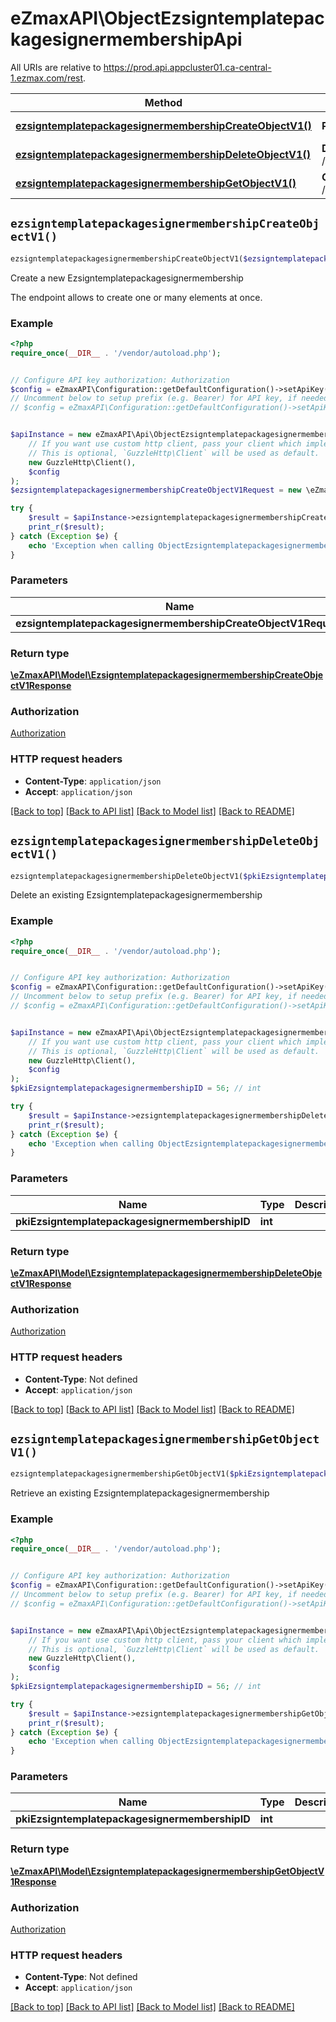 # eZmaxAPI\ObjectEzsigntemplatepackagesignermembershipApi

All URIs are relative to https://prod.api.appcluster01.ca-central-1.ezmax.com/rest.

Method | HTTP request | Description
------------- | ------------- | -------------
[**ezsigntemplatepackagesignermembershipCreateObjectV1()**](ObjectEzsigntemplatepackagesignermembershipApi.md#ezsigntemplatepackagesignermembershipCreateObjectV1) | **POST** /1/object/ezsigntemplatepackagesignermembership | Create a new Ezsigntemplatepackagesignermembership
[**ezsigntemplatepackagesignermembershipDeleteObjectV1()**](ObjectEzsigntemplatepackagesignermembershipApi.md#ezsigntemplatepackagesignermembershipDeleteObjectV1) | **DELETE** /1/object/ezsigntemplatepackagesignermembership/{pkiEzsigntemplatepackagesignermembershipID} | Delete an existing Ezsigntemplatepackagesignermembership
[**ezsigntemplatepackagesignermembershipGetObjectV1()**](ObjectEzsigntemplatepackagesignermembershipApi.md#ezsigntemplatepackagesignermembershipGetObjectV1) | **GET** /1/object/ezsigntemplatepackagesignermembership/{pkiEzsigntemplatepackagesignermembershipID} | Retrieve an existing Ezsigntemplatepackagesignermembership


## `ezsigntemplatepackagesignermembershipCreateObjectV1()`

```php
ezsigntemplatepackagesignermembershipCreateObjectV1($ezsigntemplatepackagesignermembershipCreateObjectV1Request): \eZmaxAPI\Model\EzsigntemplatepackagesignermembershipCreateObjectV1Response
```

Create a new Ezsigntemplatepackagesignermembership

The endpoint allows to create one or many elements at once.

### Example

```php
<?php
require_once(__DIR__ . '/vendor/autoload.php');


// Configure API key authorization: Authorization
$config = eZmaxAPI\Configuration::getDefaultConfiguration()->setApiKey('Authorization', 'YOUR_API_KEY');
// Uncomment below to setup prefix (e.g. Bearer) for API key, if needed
// $config = eZmaxAPI\Configuration::getDefaultConfiguration()->setApiKeyPrefix('Authorization', 'Bearer');


$apiInstance = new eZmaxAPI\Api\ObjectEzsigntemplatepackagesignermembershipApi(
    // If you want use custom http client, pass your client which implements `GuzzleHttp\ClientInterface`.
    // This is optional, `GuzzleHttp\Client` will be used as default.
    new GuzzleHttp\Client(),
    $config
);
$ezsigntemplatepackagesignermembershipCreateObjectV1Request = new \eZmaxAPI\Model\EzsigntemplatepackagesignermembershipCreateObjectV1Request(); // \eZmaxAPI\Model\EzsigntemplatepackagesignermembershipCreateObjectV1Request

try {
    $result = $apiInstance->ezsigntemplatepackagesignermembershipCreateObjectV1($ezsigntemplatepackagesignermembershipCreateObjectV1Request);
    print_r($result);
} catch (Exception $e) {
    echo 'Exception when calling ObjectEzsigntemplatepackagesignermembershipApi->ezsigntemplatepackagesignermembershipCreateObjectV1: ', $e->getMessage(), PHP_EOL;
}
```

### Parameters

Name | Type | Description  | Notes
------------- | ------------- | ------------- | -------------
 **ezsigntemplatepackagesignermembershipCreateObjectV1Request** | [**\eZmaxAPI\Model\EzsigntemplatepackagesignermembershipCreateObjectV1Request**](../Model/EzsigntemplatepackagesignermembershipCreateObjectV1Request.md)|  |

### Return type

[**\eZmaxAPI\Model\EzsigntemplatepackagesignermembershipCreateObjectV1Response**](../Model/EzsigntemplatepackagesignermembershipCreateObjectV1Response.md)

### Authorization

[Authorization](../../README.md#Authorization)

### HTTP request headers

- **Content-Type**: `application/json`
- **Accept**: `application/json`

[[Back to top]](#) [[Back to API list]](../../README.md#endpoints)
[[Back to Model list]](../../README.md#models)
[[Back to README]](../../README.md)

## `ezsigntemplatepackagesignermembershipDeleteObjectV1()`

```php
ezsigntemplatepackagesignermembershipDeleteObjectV1($pkiEzsigntemplatepackagesignermembershipID): \eZmaxAPI\Model\EzsigntemplatepackagesignermembershipDeleteObjectV1Response
```

Delete an existing Ezsigntemplatepackagesignermembership



### Example

```php
<?php
require_once(__DIR__ . '/vendor/autoload.php');


// Configure API key authorization: Authorization
$config = eZmaxAPI\Configuration::getDefaultConfiguration()->setApiKey('Authorization', 'YOUR_API_KEY');
// Uncomment below to setup prefix (e.g. Bearer) for API key, if needed
// $config = eZmaxAPI\Configuration::getDefaultConfiguration()->setApiKeyPrefix('Authorization', 'Bearer');


$apiInstance = new eZmaxAPI\Api\ObjectEzsigntemplatepackagesignermembershipApi(
    // If you want use custom http client, pass your client which implements `GuzzleHttp\ClientInterface`.
    // This is optional, `GuzzleHttp\Client` will be used as default.
    new GuzzleHttp\Client(),
    $config
);
$pkiEzsigntemplatepackagesignermembershipID = 56; // int

try {
    $result = $apiInstance->ezsigntemplatepackagesignermembershipDeleteObjectV1($pkiEzsigntemplatepackagesignermembershipID);
    print_r($result);
} catch (Exception $e) {
    echo 'Exception when calling ObjectEzsigntemplatepackagesignermembershipApi->ezsigntemplatepackagesignermembershipDeleteObjectV1: ', $e->getMessage(), PHP_EOL;
}
```

### Parameters

Name | Type | Description  | Notes
------------- | ------------- | ------------- | -------------
 **pkiEzsigntemplatepackagesignermembershipID** | **int**|  |

### Return type

[**\eZmaxAPI\Model\EzsigntemplatepackagesignermembershipDeleteObjectV1Response**](../Model/EzsigntemplatepackagesignermembershipDeleteObjectV1Response.md)

### Authorization

[Authorization](../../README.md#Authorization)

### HTTP request headers

- **Content-Type**: Not defined
- **Accept**: `application/json`

[[Back to top]](#) [[Back to API list]](../../README.md#endpoints)
[[Back to Model list]](../../README.md#models)
[[Back to README]](../../README.md)

## `ezsigntemplatepackagesignermembershipGetObjectV1()`

```php
ezsigntemplatepackagesignermembershipGetObjectV1($pkiEzsigntemplatepackagesignermembershipID): \eZmaxAPI\Model\EzsigntemplatepackagesignermembershipGetObjectV1Response
```

Retrieve an existing Ezsigntemplatepackagesignermembership



### Example

```php
<?php
require_once(__DIR__ . '/vendor/autoload.php');


// Configure API key authorization: Authorization
$config = eZmaxAPI\Configuration::getDefaultConfiguration()->setApiKey('Authorization', 'YOUR_API_KEY');
// Uncomment below to setup prefix (e.g. Bearer) for API key, if needed
// $config = eZmaxAPI\Configuration::getDefaultConfiguration()->setApiKeyPrefix('Authorization', 'Bearer');


$apiInstance = new eZmaxAPI\Api\ObjectEzsigntemplatepackagesignermembershipApi(
    // If you want use custom http client, pass your client which implements `GuzzleHttp\ClientInterface`.
    // This is optional, `GuzzleHttp\Client` will be used as default.
    new GuzzleHttp\Client(),
    $config
);
$pkiEzsigntemplatepackagesignermembershipID = 56; // int

try {
    $result = $apiInstance->ezsigntemplatepackagesignermembershipGetObjectV1($pkiEzsigntemplatepackagesignermembershipID);
    print_r($result);
} catch (Exception $e) {
    echo 'Exception when calling ObjectEzsigntemplatepackagesignermembershipApi->ezsigntemplatepackagesignermembershipGetObjectV1: ', $e->getMessage(), PHP_EOL;
}
```

### Parameters

Name | Type | Description  | Notes
------------- | ------------- | ------------- | -------------
 **pkiEzsigntemplatepackagesignermembershipID** | **int**|  |

### Return type

[**\eZmaxAPI\Model\EzsigntemplatepackagesignermembershipGetObjectV1Response**](../Model/EzsigntemplatepackagesignermembershipGetObjectV1Response.md)

### Authorization

[Authorization](../../README.md#Authorization)

### HTTP request headers

- **Content-Type**: Not defined
- **Accept**: `application/json`

[[Back to top]](#) [[Back to API list]](../../README.md#endpoints)
[[Back to Model list]](../../README.md#models)
[[Back to README]](../../README.md)
